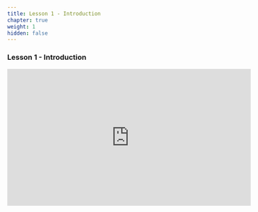 ```yaml
---
title: Lesson 1 - Introduction
chapter: true
weight: 1
hidden: false
---
```


### Lesson 1 - Introduction

<iframe width="560" height="315" src="https://www.youtube.com/embed/KQm-gfobUm8" frameborder="0" allow="autoplay; encrypted-media" allowfullscreen></iframe>
